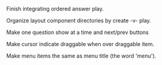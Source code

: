 Finish integrating ordered answer play.

Organize layout component directories by create -v- play.

Make one question show at a time and next/prev buttons

Make cursor indicate draggable when over draggable item.

Make menu items the same as menu title (the word 'menu').

